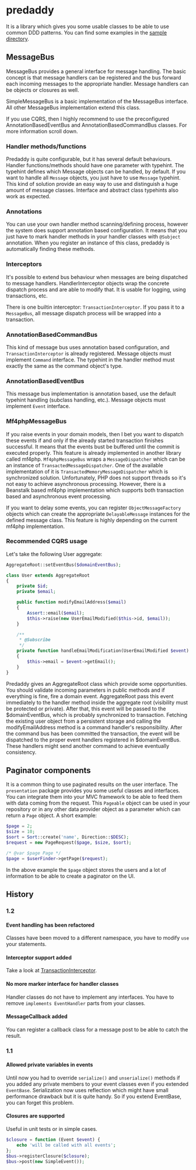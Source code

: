 predaddy
========

It is a library which gives you some usable classes to be able to use common DDD patterns.
You can find some examples in the [sample directory](https://github.com/szjani/predaddy/tree/master/sample).

MessageBus
----------

MessageBus provides a general interface for message handling. The basic concept is that message handlers can
be registered and the bus forward each incoming messages to the appropriate handler. Message handlers
can be objects or closures as well.

SimpleMessageBus is a basic implementation of the MessageBus interface. All other MessageBus implementation extend this class.

If you use CQRS, then I highly recommend to use the preconfigured AnnotationBasedEventBus and AnnotationBasedCommandBus classes.
For more information scroll down.

### Handler methods/functions

Predaddy is quite configurable, but it has several default behaviours. Handler functions/methods should have one parameter with typehint.
The typehint defines which Message objects can be handled, by default. If you want to handle all `Message` objects,
you just have to use `Message` typehint. This kind of solution provide an easy way to use and distinguish a huge amount of
message classes. Interface and abstract class typehints also work as expected.

### Annotations

You can use your own handler method scanning/defining process, however the system does support annotation based configuration.
It means that you just have to mark handler methods in your handler classes with `@Subject` annotation. When you register an instance
of this class, predaddy is automatically finding these methods.

### Interceptors

It's possible to extend bus behaviour when messages are being dispatched to message handlers. HandlerInterceptor objects wrap
the concrete dispatch process and are able to modify that. It is usable for logging, using transactions, etc.

There is one builtin interceptor: `TransactionInterceptor`. If you pass it to a `MessageBus`, all message dispatch process
will be wrapped into a transaction.

### AnnotationBasedCommandBus

This kind of message bus uses annotation based configuration, and `TransactionInterceptor` is already registered. Message objects
must implement `Command` interface. The typehint in the handler method must exactly the same as the command object's type.

### AnnotationBasedEventBus

This message bus implementation is annotation based, use the default typehint handling (subclass handling, etc.). Message objects
must implement `Event` interface.

### Mf4phpMessageBus

If you raise events in your domain models, then I bet you want to dispatch these events if and only if the already started
transaction finishes successful. It means that the events bust be buffered until the commit is executed properly. This feature
is already implemented in another library called mf4php. `Mf4phpMessageBus` wraps a `MessageDispatcher` which can be an instance of
`TransactedMessageDispatcher`. One of the available implementation of it is `TransactedMemoryMessageDispatcher` which is synchronized
solution. Unfortunately, PHP does not support threads so it's not easy to achieve asynchronous processing. However, there is
a Beanstalk based mf4php implementation which supports both transaction based and asynchronous event processing.

If you want to delay some events, you can register `ObjectMessageFactory` objects
which can create the appropriate `DelayableMessage` instances for the defined message class. This feature is highly depending
on the current mf4php implementation.

### Recommended CQRS usage

Let's take the following User aggregate:

```php
AggregateRoot::setEventBus($domainEventBus);

class User extends AggregateRoot
{
    private $id;
    private $email;

    public function modifyEmailAddress($email)
    {
        Assert::email($email);
        $this->raise(new UserEmailModified($this->id, $email));
    }

    /**
     * @Subscribe
     */
    private function handleEmailModification(UserEmailModified $event)
    {
        $this->email = $event->getEmail();
    }
}
```

Predaddy gives an AggregateRoot class which provide some opportunities. You should validate incoming parameters in
public methods and if everything is fine, fire a domain event. AggregateRoot pass this event immediately to the handler method
inside the aggregate root (visibility must be protected or private). After that, this event will be passed to the $domainEventBus,
which is probably synchronized to transaction. Fetching the existing user object from a persistent storage and calling the modifyEmailAddress method
is a command handler's responsibility. After the command bus has been committed the transaction, the event will be dispatched to the proper
event handlers registered in $domainEventBus. These handlers might send another command to achieve eventually consistency.

Paginator components
--------------------

It is a common thing to use paginated results on the user interface. The `presentation` package provides you some useful
classes and interfaces. You can integrate them into your MVC framework to be able to feed them with data coming from the
request. This `Pageable` object can be used in your repository or in any other data provider object as a parameter which can return a `Page` object.
A short example:

```php
$page = 2;
$size = 10;
$sort = Sort::create('name', Direction::$DESC);
$request = new PageRequest($page, $size, $sort);

/* @var $page Page */
$page = $userFinder->getPage($request);
```

In the above example the `$page` object stores the users and a lot of information to be able to create a paginator on the UI.

History
-------

### 1.2

#### Event handling has been refactored

Classes have been moved to a different namespace, you have to modify `use` your statements.

#### Interceptor support added

Take a look at [TransactionInterceptor](https://github.com/szjani/predaddy/blob/1.2/src/predaddy/messagehandling/interceptors/TransactionInterceptor.php).

#### No more marker interface for handler classes

Handler classes do not have to implement any interfaces. You have to remove `implements EventHandler` parts from your classes.

#### MessageCallback added

You can register a callback class for a message post to be able to catch the result.

### 1.1

#### Allowed private variables in events

Until now you had to override `serialize()` and `unserialize()` methods if you added any private members to your event classes even if you extended `EventBase`.
Serialization now uses reflection which might have small performance drawback but it is quite handy. So if you extend EventBase, you can forget this problem.

#### Closures are supported

Useful in unit tests or in simple cases.

```php
$closure = function (Event $event) {
    echo 'will be called with all events';
};
$bus->registerClosure($closure);
$bus->post(new SimpleEvent());